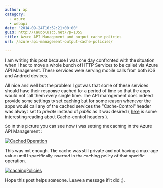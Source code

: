 ```yaml
---
author: ap
category:
  - azure
  - webapi
date: "2014-09-24T16:59:21+00:00"
guid: http://laubplusco.net/?p=1055
title: Azure API Management and output cache policies
url: /azure-api-management-output-cache-policies/

---
```

I am writing this post because I was one day confronted with the situation when I had to move a whole bunch of HTTP Services to be called via Azure API Management. These services were serving mobile calls from both iOS and Android devices.

All nice and well but the problem I got was that some of these services should have their response cached for a period of time so that the apps would not call them every single time. The API management does indeed provide some settings to set caching but for some reason whenever the apps would call any of the cached services the "Cache-Control" header was always set to _private_ instead of _public_ as it was desired ( [here](http://www.mobify.com/blog/beginners-guide-to-http-cache-headers/) is some interesting reading about Cache-control headers ).

So in this picture you can see how I was setting the caching in the Azure API Management :

[![Cached Operation](/wp-content/uploads/2014/09/cachingOperation-300x241.jpg)](/wp-content/uploads/2014/09/cachingOperation.jpg)

This was not enough. The cache was still private and not having a max-age value until I specifically inserted in the caching policy of that specific operation.

[![cachingPolicies](/wp-content/uploads/2014/09/cachingPolicies-300x207.jpg)](/wp-content/uploads/2014/09/cachingPolicies.jpg)

Hope this post helps someone. Leave a message if it did ;).
